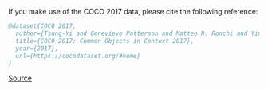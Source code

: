 If you make use of the COCO 2017 data, please cite the following reference:

``` bibtex 
@dataset{COCO 2017,
  author={Tsung-Yi and Genevieve Patterson and Matteo R. Ronchi and Yin Cui and Michael Maire and Serge Belongie and Lubomir Bourdev and Ross Girshick and James Hays Georgia and Pietro Perona and Deva Ramanan and Larry Zitnick and Piotr Dollár},
  title={COCO 2017: Common Objects in Context 2017},
  year={2017},
  url={https://cocodataset.org/#home}
}
```

[Source](https://cocodataset.org/#home)